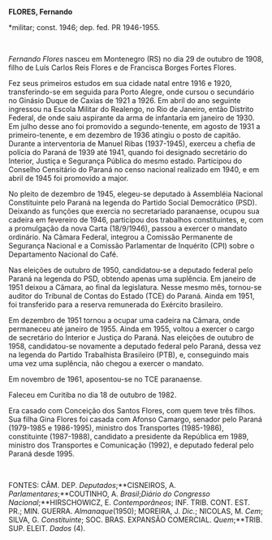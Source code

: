 **FLORES, Fernando**

\*militar; const. 1946; dep. fed. PR 1946-1955.

 

*Fernando Flores* nasceu em Montenegro (RS) no dia 29 de outubro de
1908, filho de Luís Carlos Reis Flores e de Francisca Borges Fortes
Flores.

Fez seus primeiros estudos em sua cidade natal entre 1916 e 1920,
transferindo-se em seguida para Porto Alegre, onde cursou o secundário
no Ginásio Duque de Caxias de 1921 a 1926. Em abril do ano seguinte
ingressou na Escola Militar do Realengo, no Rio de Janeiro, então
Distrito Federal, de onde saiu aspirante da arma de infantaria em
janeiro de 1930. Em julho desse ano foi promovido a segundo-tenente, em
agosto de 1931 a primeiro-tenente, e em dezembro de 1936 atingiu o posto
de capitão. Durante a interventoria de Manuel Ribas (1937-1945), exerceu
a chefia de polícia do Paraná de 1939 até 1941, quando foi designado
secretário do Interior, Justiça e Segurança Pública do mesmo estado.
Participou do Conselho Censitário do Paraná no censo nacional realizado
em 1940, e em abril de 1945 foi promovido a major.

No pleito de dezembro de 1945, elegeu-se deputado à Assembléia Nacional
Constituinte pelo Paraná na legenda do Partido Social Democrático (PSD).
Deixando as funções que exercia no secretariado paranaense, ocupou sua
cadeira em fevereiro de 1946, participou dos trabalhos constituintes, e,
com a promulgação da nova Carta (18/9/1946), passou a exercer o mandato
ordinário. Na Câmara Federal, integrou a Comissão Permanente de
Segurança Nacional e a Comissão Parlamentar de Inquérito (CPI) sobre o
Departamento Nacional do Café.

Nas eleições de outubro de 1950, candidatou-se a deputado federal pelo
Paraná na legenda do PSD, obtendo apenas uma suplência. Em janeiro de
1951 deixou a Câmara, ao final da legislatura. Nesse mesmo mês,
tornou-se auditor do Tribunal de Contas do Estado (TCE) do Paraná. Ainda
em 1951, foi transferido para a reserva remunerada do Exército
brasileiro.

Em dezembro de 1951 tornou a ocupar uma cadeira na Câmara, onde
permaneceu até janeiro de 1955. Ainda em 1955, voltou a exercer o cargo
de secretário do Interior e Justiça do Paraná. Nas eleições de outubro
de 1958, candidatou-se novamente a deputado federal pelo Paraná, dessa
vez na legenda do Partido Trabalhista Brasileiro (PTB), e, conseguindo
mais uma vez uma suplência, não chegou a exercer o mandato.

Em novembro de 1961, aposentou-se no TCE paranaense.

Faleceu em Curitiba no dia 18 de outubro de 1982.

Era casado com Conceição dos Santos Flores, com quem teve três filhos.
Sua filha Gina Flores foi casada com Afonso Camargo, senador pelo Paraná
(1979-1985 e 1986-1995), ministro dos Transportes (1985-1986),
constituinte (1987-1988), candidato a presidente da República em 1989,
ministro dos Transportes e Comunicação (1992), e deputado federal pelo
Paraná desde 1995.

 

FONTES: CÂM. DEP. *Deputados*;**CISNEIROS, A.
*Parlamentares*;**COUTINHO, A. *Brasil*;*Diário do Congresso
Nacional*;**HIRSCHOWICZ, E. *Contemporâneos*; INF. TRIB. CONT. EST. PR.;
MIN. GUERRA. *Almanaque*(1950); MOREIRA, J. *Dic.*; NICOLAS, M. *Cem*;
SILVA, G. *Constituinte*; SOC. BRAS. EXPANSÃO COMERCIAL. *Quem*;**TRIB.
SUP. ELEIT. *Dados* (4).

 

 
